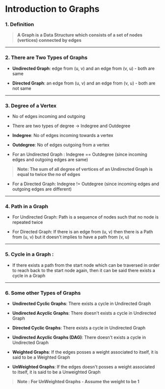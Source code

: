 #  Introduction to Graphs

### 1. Definition

> **A Graph is a Data Structure which consists of a set of nodes (vertices) connected by edges**
---

### 2. There are Two Types of Graphs

- **Undirected Graph**: edge from (u, v) and an edge from (v, u) - both are same

- **Directed Graph**: an edge from (u, v) and an edge from (v, u) - both are not same
---

### 3.  Degree of a Vertex

- No of edges incoming and outgoing

- There are two types of degree -> Indegree and Outdegree

- **Indegree**: No of edges incoming towards a vertex

- **Outdegree**: No of edges outgoing from a vertex

- For an Undirected Graph : Indegree == Outdegree (since incoming edges and outgoing edges are same)

> **Note: The sum of all degree of vertices of an Undirected Graph is equal to twice the no of edges**

- For a Directed Graph: Indegree != Outdegree (since incoming edges and outgoing edges are different)
---

### 4. Path in a Graph

- For Undirected Graph: Path is a sequence of nodes such that no node is repeated twice

- For Directed Graph: If there is an edge from (u, v) then there is a Path from (u, v) but it doesn't implies to have a path from (v, u)
---

### 5. Cycle in a Graph : 
- If there exists a path from the start node which can be traversed in order to reach back to the start node again, then it can be said there exists a cycle in a Graph
---

### 6.  Some other Types of Graphs

- **Undirected Cyclic Graphs**: There exists a cycle in Undirected Graph

- **Undirected Acyclic Graphs**: There doesn't exists a cycle in Undirected Graph

- **Directed Cyclic Graphs**: There exists a cycle in Undirected Graph

- **Undirected Acyclic Graphs (DAG)**: There doesn't exists a cycle in Undirected Graph

- **Weighted Graphs**: If the edges posses a weight associated to itself, it is said to be a Weighted Graph

- **UnWeighted Graphs**: If the edges doesn't posses a weight associated to itself, it is said to be a Unweighted Graph

  

> **Note : For UnWeighted Graphs - Assume the weight to be 1**